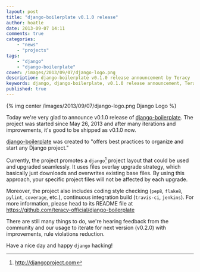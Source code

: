 ```yaml
---
layout: post
title: "django-boilerplate v0.1.0 release"
author: hoatle
date: 2013-09-07 14:11
comments: true
categories:
    - "news"
    - "projects"
tags:
    - "django"
    - "django-boilerplate"
cover: /images/2013/09/07/django-logo.png
description: django-boilerplate v0.1.0 release announcement by Teracy
keywords: django, django-boilerplate, v0.1.0 release announcement, Teracy
published: true
---
```


{% img center /images/2013/09/07/django-logo.png Django Logo %}

Today we're very glad to announce v0.1.0 release of [django-boilerplate][]. The project was started
since May 26, 2013 and after many iterations and improvements, it's good to be shipped as v0.1.0
now.

<!-- more -->

[django-boilerplate] was created to "offers best practices to organize and start any Django
project."

Currently, the project promotes a `django`[^1] project layout that could be used and upgraded
seamlessly. It uses files overlay upgrade strategy, which basically just downloads and overwrites
existing base files. By using this approach, your specific project files will not be affected by
each upgrade.

Moreover, the project also includes coding style checking (`pep8`, `flake8`, `pylint`, `coverage`,
etc.), continuous integration build (`travis-ci`, `jenkins`). For more information, please head to
its README file at https://github.com/teracy-official/django-boilerplate

There are still many things to do, we're hearing feedback from the community and our usage to
iterate for next version (v0.2.0) with improvements, rule violations reduction.


Have a nice day and happy `django` hacking!

[django-boilerplate]: https://github.com/teracy-official/django-boilerplate
[^1]: http://djangoproject.com
